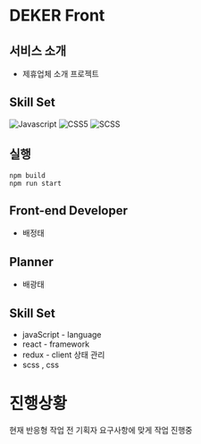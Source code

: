 # DEKER Front



## 서비스 소개
- 제휴업체 소개 프로젝트

## Skill Set
![Javascript](https://img.shields.io/badge/Javascript-F0DB4F?style=for-the-badge&labelColor=black&logo=javascript&logoColor=F0DB4F)
![CSS5](https://img.shields.io/badge/CSS5-1572B6?style=for-the-badge&logo=css3&logoColor=white)
![SCSS](https://img.shields.io/badge/SCSS-1572B6?style=for-the-badge&logo=css3&logoColor=pink)
## 실행
```
npm build
npm run start
```

## Front-end Developer
- 배정태

## Planner
- 배광태

## Skill Set
- javaScript - language
- react - framework
- redux - client 상태 관리
- scss , css

# 진행상황
현재 반응형 작업 전 기획자 요구사항에 맞게 작업 진행중
